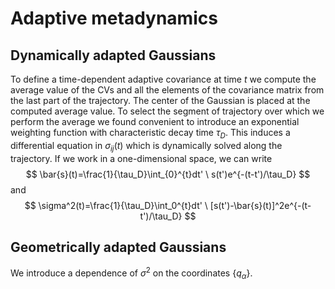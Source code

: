 
# Adaptive metadynamics

## Dynamically adapted Gaussians

To define a time-dependent adaptive covariance at time $t$ we compute the average value of the CVs and all the elements of the covariance matrix from the last part of the trajectory. The center of the Gaussian is placed at the computed average value. To select the segment of trajectory over which we perform the average we found convenient to introduce an exponential weighting function with characteristic decay time $\tau_D$. This induces a differential equation in $\sigma_{ij}(t)$ which is dynamically solved along the trajectory. If we work in a one-dimensional space, we can write 
$$
\bar{s}(t)=\frac{1}{\tau_D}\int_{0}^{t}dt' \ s(t')e^{-(t-t')/\tau_D}
$$
and 
$$
\sigma^2(t)=\frac{1}{\tau_D}\int_0^{t}dt' \ [s(t')-\bar{s}(t)]^2e^{-(t-t')/\tau_D}
$$

## Geometrically adapted Gaussians
We introduce a dependence of $\sigma^2$ on the coordinates $\{q_{\alpha}\}$. 